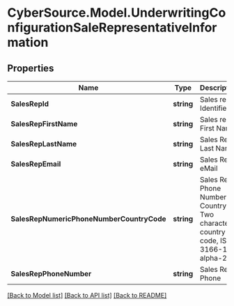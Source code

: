# CyberSource.Model.UnderwritingConfigurationSaleRepresentativeInformation
## Properties

Name | Type | Description | Notes
------------ | ------------- | ------------- | -------------
**SalesRepId** | **string** | Sales rep Identifier | 
**SalesRepFirstName** | **string** | Sales rep First Name | 
**SalesRepLastName** | **string** | Sales Rep Last Name | 
**SalesRepEmail** | **string** | Sales Rep eMail | 
**SalesRepNumericPhoneNumberCountryCode** | **string** | Sales Rep Phone Number Country. Two character country code, ISO 3166-1 alpha-2. | 
**SalesRepPhoneNumber** | **string** | Sales Rep Phone | 

[[Back to Model list]](../README.md#documentation-for-models) [[Back to API list]](../README.md#documentation-for-api-endpoints) [[Back to README]](../README.md)

